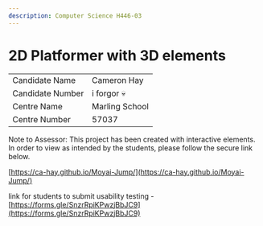 ```yaml
---
description: Computer Science H446-03
---
```


# 2D Platformer with 3D elements

|                  |                |
| ---------------- | -------------- |
| Candidate Name   | Cameron Hay    |
| Candidate Number | i forgor 💀    |
| Centre Name      | Marling School |
| Centre Number    | 57037          |

Note to Assessor: This project has been created with interactive elements. In order to view as intended by the students, please follow the secure link below.

[https://ca-hay.github.io/Moyai-Jump/](https://ca-hay.github.io/Moyai-Jump/)

link for students to submit usability testing -\
[https://forms.gle/SnzrRpiKPwzjBbJC9](https://forms.gle/SnzrRpiKPwzjBbJC9)
